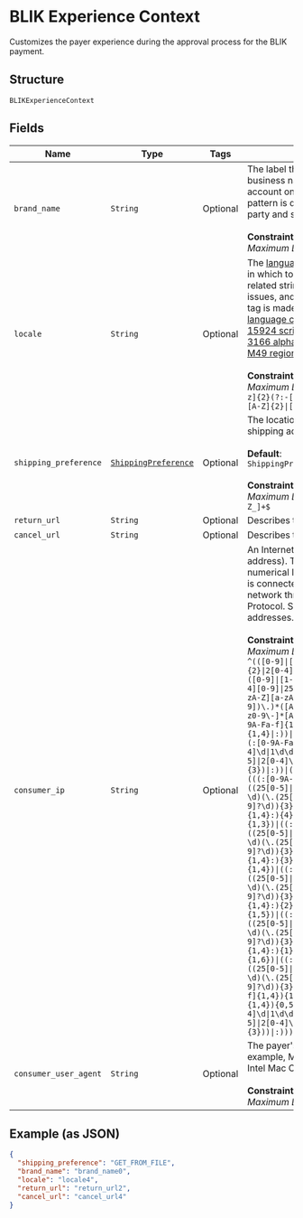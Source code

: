 
# BLIK Experience Context

Customizes the payer experience during the approval process for the BLIK payment.

## Structure

`BLIKExperienceContext`

## Fields

| Name | Type | Tags | Description |
|  --- | --- | --- | --- |
| `brand_name` | `String` | Optional | The label that overrides the business name in the PayPal account on the PayPal site. The pattern is defined by an external party and supports Unicode.<br><br>**Constraints**: *Minimum Length*: `1`, *Maximum Length*: `127`, *Pattern*: `^.*$` |
| `locale` | `String` | Optional | The [language tag](https://tools.ietf.org/html/bcp47#section-2) for the language in which to localize the error-related strings, such as messages, issues, and suggested actions. The tag is made up of the [ISO 639-2 language code](https://www.loc.gov/standards/iso639-2/php/code_list.php), the optional [ISO-15924 script tag](https://www.unicode.org/iso15924/codelists.html), and the [ISO-3166 alpha-2 country code](/api/rest/reference/country-codes/) or [M49 region code](https://unstats.un.org/unsd/methodology/m49/).<br><br>**Constraints**: *Minimum Length*: `2`, *Maximum Length*: `10`, *Pattern*: `^[a-z]{2}(?:-[A-Z][a-z]{3})?(?:-(?:[A-Z]{2}\|[0-9]{3}))?$` |
| `shipping_preference` | [`ShippingPreference`](../../doc/models/shipping-preference.md) | Optional | The location from which the shipping address is derived.<br><br>**Default**: `ShippingPreference::GET_FROM_FILE`<br><br>**Constraints**: *Minimum Length*: `1`, *Maximum Length*: `24`, *Pattern*: `^[A-Z_]+$` |
| `return_url` | `String` | Optional | Describes the URL. |
| `cancel_url` | `String` | Optional | Describes the URL. |
| `consumer_ip` | `String` | Optional | An Internet Protocol address (IP address). This address assigns a numerical label to each device that is connected to a computer network through the Internet Protocol. Supports IPv4 and IPv6 addresses.<br><br>**Constraints**: *Minimum Length*: `7`, *Maximum Length*: `39`, *Pattern*: `^(([0-9]\|[1-9][0-9]\|1[0-9]{2}\|2[0-4][0-9]\|25[0-5])\.){3}([0-9]\|[1-9][0-9]\|1[0-9]{2}\|2[0-4][0-9]\|25[0-5])$\|^(([a-zA-Z]\|[a-zA-Z][a-zA-Z0-9\-]*[a-zA-Z0-9])\.)*([A-Za-z]\|[A-Za-z][A-Za-z0-9\-]*[A-Za-z0-9])$\|^\s*((([0-9A-Fa-f]{1,4}:){7}([0-9A-Fa-f]{1,4}\|:))\|(([0-9A-Fa-f]{1,4}:){6}(:[0-9A-Fa-f]{1,4}\|((25[0-5]\|2[0-4]\d\|1\d\d\|[1-9]?\d)(\.(25[0-5]\|2[0-4]\d\|1\d\d\|[1-9]?\d)){3})\|:))\|(([0-9A-Fa-f]{1,4}:){5}(((:[0-9A-Fa-f]{1,4}){1,2})\|:((25[0-5]\|2[0-4]\d\|1\d\d\|[1-9]?\d)(\.(25[0-5]\|2[0-4]\d\|1\d\d\|[1-9]?\d)){3})\|:))\|(([0-9A-Fa-f]{1,4}:){4}(((:[0-9A-Fa-f]{1,4}){1,3})\|((:[0-9A-Fa-f]{1,4})?:((25[0-5]\|2[0-4]\d\|1\d\d\|[1-9]?\d)(\.(25[0-5]\|2[0-4]\d\|1\d\d\|[1-9]?\d)){3}))\|:))\|(([0-9A-Fa-f]{1,4}:){3}(((:[0-9A-Fa-f]{1,4}){1,4})\|((:[0-9A-Fa-f]{1,4}){0,2}:((25[0-5]\|2[0-4]\d\|1\d\d\|[1-9]?\d)(\.(25[0-5]\|2[0-4]\d\|1\d\d\|[1-9]?\d)){3}))\|:))\|(([0-9A-Fa-f]{1,4}:){2}(((:[0-9A-Fa-f]{1,4}){1,5})\|((:[0-9A-Fa-f]{1,4}){0,3}:((25[0-5]\|2[0-4]\d\|1\d\d\|[1-9]?\d)(\.(25[0-5]\|2[0-4]\d\|1\d\d\|[1-9]?\d)){3}))\|:))\|(([0-9A-Fa-f]{1,4}:){1}(((:[0-9A-Fa-f]{1,4}){1,6})\|((:[0-9A-Fa-f]{1,4}){0,4}:((25[0-5]\|2[0-4]\d\|1\d\d\|[1-9]?\d)(\.(25[0-5]\|2[0-4]\d\|1\d\d\|[1-9]?\d)){3}))\|:))\|(:(((:[0-9A-Fa-f]{1,4}){1,7})\|((:[0-9A-Fa-f]{1,4}){0,5}:((25[0-5]\|2[0-4]\d\|1\d\d\|[1-9]?\d)(\.(25[0-5]\|2[0-4]\d\|1\d\d\|[1-9]?\d)){3}))\|:)))(%.+)?\s*$` |
| `consumer_user_agent` | `String` | Optional | The payer's User Agent. For example, Mozilla/5.0 (Macintosh; Intel Mac OS X x.y; rv:42.0).<br><br>**Constraints**: *Minimum Length*: `1`, *Maximum Length*: `256`, *Pattern*: `^.*$` |

## Example (as JSON)

```json
{
  "shipping_preference": "GET_FROM_FILE",
  "brand_name": "brand_name0",
  "locale": "locale4",
  "return_url": "return_url2",
  "cancel_url": "cancel_url4"
}
```

